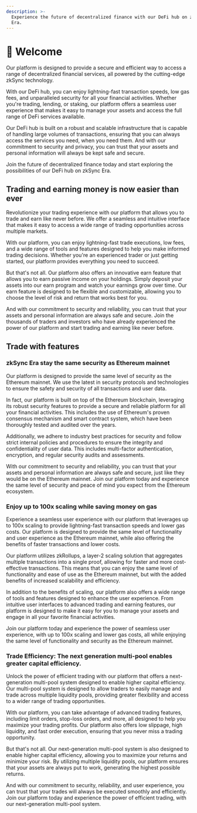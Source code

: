 ```yaml
---
description: >-
  Experience the future of decentralized finance with our DeFi hub on zkSync
  Era.
---
```


# 🚸 Welcome

Our platform is designed to provide a secure and efficient way to access a range of decentralized financial services, all powered by the cutting-edge zkSync technology.

With our DeFi hub, you can enjoy lightning-fast transaction speeds, low gas fees, and unparalleled security for all your financial activities. Whether you're trading, lending, or staking, our platform offers a seamless user experience that makes it easy to manage your assets and access the full range of DeFi services available.

Our DeFi hub is built on a robust and scalable infrastructure that is capable of handling large volumes of transactions, ensuring that you can always access the services you need, when you need them. And with our commitment to security and privacy, you can trust that your assets and personal information will always be kept safe and secure.

Join the future of decentralized finance today and start exploring the possibilities of our DeFi hub on zkSync Era.

## Trading and earning money is now easier than ever

Revolutionize your trading experience with our platform that allows you to trade and earn like never before. We offer a seamless and intuitive interface that makes it easy to access a wide range of trading opportunities across multiple markets.

With our platform, you can enjoy lightning-fast trade executions, low fees, and a wide range of tools and features designed to help you make informed trading decisions. Whether you're an experienced trader or just getting started, our platform provides everything you need to succeed.

But that's not all. Our platform also offers an innovative earn feature that allows you to earn passive income on your holdings. Simply deposit your assets into our earn program and watch your earnings grow over time. Our earn feature is designed to be flexible and customizable, allowing you to choose the level of risk and return that works best for you.

And with our commitment to security and reliability, you can trust that your assets and personal information are always safe and secure. Join the thousands of traders and investors who have already experienced the power of our platform and start trading and earning like never before.

## Trade with features

### zkSync Era stay the same security as Ethereum mainnet

Our platform is designed to provide the same level of security as the Ethereum mainnet. We use the latest in security protocols and technologies to ensure the safety and security of all transactions and user data.

In fact, our platform is built on top of the Ethereum blockchain, leveraging its robust security features to provide a secure and reliable platform for all your financial activities. This includes the use of Ethereum's proven consensus mechanism and smart contract system, which have been thoroughly tested and audited over the years.

Additionally, we adhere to industry best practices for security and follow strict internal policies and procedures to ensure the integrity and confidentiality of user data. This includes multi-factor authentication, encryption, and regular security audits and assessments.

With our commitment to security and reliability, you can trust that your assets and personal information are always safe and secure, just like they would be on the Ethereum mainnet. Join our platform today and experience the same level of security and peace of mind you expect from the Ethereum ecosystem.

### Enjoy up to 100x scaling while saving money on gas

Experience a seamless user experience with our platform that leverages up to 100x scaling to provide lightning-fast transaction speeds and lower gas costs. Our platform is designed to provide the same level of functionality and user experience as the Ethereum mainnet, while also offering the benefits of faster transactions and lower costs.

Our platform utilizes zkRollups, a layer-2 scaling solution that aggregates multiple transactions into a single proof, allowing for faster and more cost-effective transactions. This means that you can enjoy the same level of functionality and ease of use as the Ethereum mainnet, but with the added benefits of increased scalability and efficiency.

In addition to the benefits of scaling, our platform also offers a wide range of tools and features designed to enhance the user experience. From intuitive user interfaces to advanced trading and earning features, our platform is designed to make it easy for you to manage your assets and engage in all your favorite financial activities.

Join our platform today and experience the power of seamless user experience, with up to 100x scaling and lower gas costs, all while enjoying the same level of functionality and security as the Ethereum mainnet.

### Trade Efficiency: The next generation multi-pool enables greater capital efficiency.

Unlock the power of efficient trading with our platform that offers a next-generation multi-pool system designed to enable higher capital efficiency. Our multi-pool system is designed to allow traders to easily manage and trade across multiple liquidity pools, providing greater flexibility and access to a wider range of trading opportunities.

With our platform, you can take advantage of advanced trading features, including limit orders, stop-loss orders, and more, all designed to help you maximize your trading profits. Our platform also offers low slippage, high liquidity, and fast order execution, ensuring that you never miss a trading opportunity.

But that's not all. Our next-generation multi-pool system is also designed to enable higher capital efficiency, allowing you to maximize your returns and minimize your risk. By utilizing multiple liquidity pools, our platform ensures that your assets are always put to work, generating the highest possible returns.

And with our commitment to security, reliability, and user experience, you can trust that your trades will always be executed smoothly and efficiently. Join our platform today and experience the power of efficient trading, with our next-generation multi-pool system.
